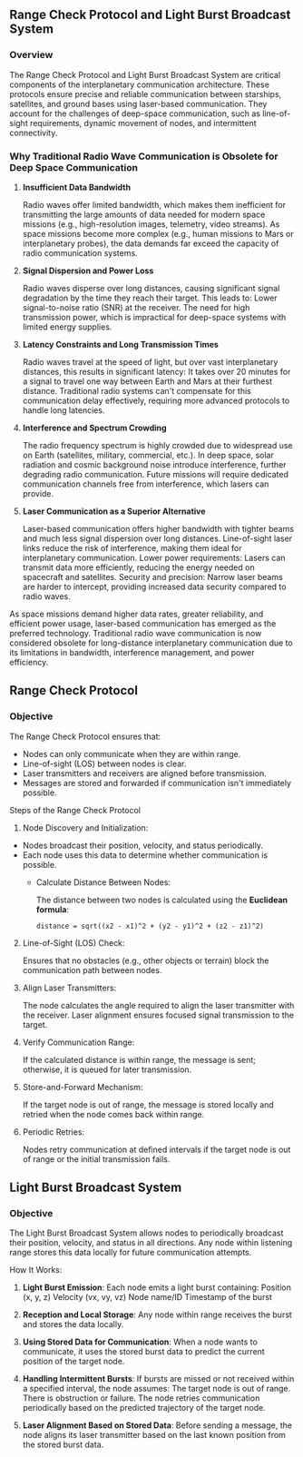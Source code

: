 ## Range Check Protocol and Light Burst Broadcast System
### Overview

The Range Check Protocol and Light Burst Broadcast System are critical components of the interplanetary communication architecture. These protocols ensure precise and reliable communication between starships, satellites, and ground bases using laser-based communication. They account for the challenges of deep-space communication, such as line-of-sight requirements, dynamic movement of nodes, and intermittent connectivity.

### Why Traditional Radio Wave Communication is Obsolete for Deep Space Communication
1. **Insufficient Data Bandwidth**

    Radio waves offer limited bandwidth, which makes them inefficient for transmitting the large amounts of data needed for modern space missions (e.g., high-resolution images, telemetry, video streams).
    As space missions become more complex (e.g., human missions to Mars or interplanetary probes), the data demands far exceed the capacity of radio communication systems.

2. **Signal Dispersion and Power Loss**

    Radio waves disperse over long distances, causing significant signal degradation by the time they reach their target. This leads to:
        Lower signal-to-noise ratio (SNR) at the receiver.
        The need for high transmission power, which is impractical for deep-space systems with limited energy supplies.

3. **Latency Constraints and Long Transmission Times**

    Radio waves travel at the speed of light, but over vast interplanetary distances, this results in significant latency:
        It takes over 20 minutes for a signal to travel one way between Earth and Mars at their furthest distance.
        Traditional radio systems can't compensate for this communication delay effectively, requiring more advanced protocols to handle long latencies.

4. **Interference and Spectrum Crowding**

    The radio frequency spectrum is highly crowded due to widespread use on Earth (satellites, military, commercial, etc.).
    In deep space, solar radiation and cosmic background noise introduce interference, further degrading radio communication.
    Future missions will require dedicated communication channels free from interference, which lasers can provide.

5. **Laser Communication as a Superior Alternative**

    Laser-based communication offers higher bandwidth with tighter beams and much less signal dispersion over long distances.
    Line-of-sight laser links reduce the risk of interference, making them ideal for interplanetary communication.
    Lower power requirements: Lasers can transmit data more efficiently, reducing the energy needed on spacecraft and satellites.
    Security and precision: Narrow laser beams are harder to intercept, providing increased data security compared to radio waves.


As space missions demand higher data rates, greater reliability, and efficient power usage, laser-based communication has emerged as the preferred technology. Traditional radio wave communication is now considered obsolete for long-distance interplanetary communication due to its limitations in bandwidth, interference management, and power efficiency.

## Range Check Protocol
### Objective

The Range Check Protocol ensures that:

- Nodes can only communicate when they are within range.
- Line-of-sight (LOS) between nodes is clear.
- Laser transmitters and receivers are aligned before transmission.
- Messages are stored and forwarded if communication isn't immediately possible.

Steps of the Range Check Protocol

1. Node Discovery and Initialization:
- Nodes broadcast their position, velocity, and status periodically.
- Each node uses this data to determine whether communication is possible.
  - Calculate Distance Between Nodes:

      The distance between two nodes is calculated using the **Euclidean formula**:

        distance = sqrt((x2 - x1)^2 + (y2 - y1)^2 + (z2 - z1)^2)

2. Line-of-Sight (LOS) Check:

    Ensures that no obstacles (e.g., other objects or terrain) block the communication path between nodes.

3. Align Laser Transmitters:

    The node calculates the angle required to align the laser transmitter with the receiver.
    Laser alignment ensures focused signal transmission to the target.

4. Verify Communication Range:

    If the calculated distance is within range, the message is sent; otherwise, it is queued for later transmission.

5. Store-and-Forward Mechanism:

    If the target node is out of range, the message is stored locally and retried when the node comes back within range.

6. Periodic Retries:

    Nodes retry communication at defined intervals if the target node is out of range or the initial transmission fails.

## Light Burst Broadcast System
### Objective

The Light Burst Broadcast System allows nodes to periodically broadcast their position, velocity, and status in all directions. Any node within listening range stores this data locally for future communication attempts.

How It Works:

1. **Light Burst Emission**:
        Each node emits a light burst containing:
            Position (x, y, z)
            Velocity (vx, vy, vz)
            Node name/ID
            Timestamp of the burst

2. **Reception and Local Storage**:
        Any node within range receives the burst and stores the data locally.

3. **Using Stored Data for Communication**:
        When a node wants to communicate, it uses the stored burst data to predict the current position of the target node.

4. **Handling Intermittent Bursts**:
        If bursts are missed or not received within a specified interval, the node assumes:
            The target node is out of range.
            There is obstruction or failure.
        The node retries communication periodically based on the predicted trajectory of the target node.

5. **Laser Alignment Based on Stored Data**:
        Before sending a message, the node aligns its laser transmitter based on the last known position from the stored burst data.